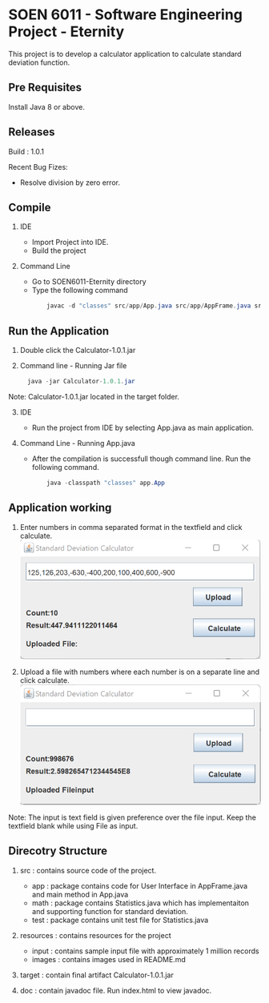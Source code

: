 # SOEN 6011 - Software Engineering Project - Eternity

This project is to develop a calculator application to calculate standard deviation function. 

## Pre Requisites

Install Java 8 or above.

## Releases
Build : 1.0.1

Recent Bug Fizes:
  - Resolve division by zero error.

## Compile 

1. IDE
   - Import Project into IDE.
   - Build the project
 
2. Command Line
   - Go to SOEN6011-Eternity directory
   - Type the following command
     ```java
	     javac -d "classes" src/app/App.java src/app/AppFrame.java src/math/Statistics.java
     ```

## Run the Application

1. Double click the Calculator-1.0.1.jar

2. Command line - Running Jar file

   ```java
     java -jar Calculator-1.0.1.jar
   ```
Note: Calculator-1.0.1.jar located in the target folder.

3. IDE
   - Run the project from IDE by selecting App.java as main application.

4. Command Line - Running App.java
   - After the compilation is successfull though command line. Run the following command.
     ```java
	     java -classpath "classes" app.App
	 ```

## Application working

1. Enter numbers in comma separated format in the textfield and click calculate.
   ![Alt text](resources/images/UI_Input.png)

2. Upload a file with numbers where each number is on a separate line and click calculate.
   ![Alt text](resources/images/File_input.png)

Note: The input is text field is given preference over the file input. Keep the textfield blank while using File as input.

## Direcotry Structure

1. src : contains source code of the project.
     - app : package contains code for User Interface in AppFrame.java and main method in App.java
	 - math : package contains Statistics.java which has implementaiton and supporting function for standard deviation.
	 - test : package contains unit test file for Statistics.java

2. resources : contains resources for the project
    - input  : contains sample input file with approximately 1 million records
	- images : contains images used in README.md

3. target : contain final artifact Calculator-1.0.1.jar

4. doc : contain javadoc file. Run index.html to view javadoc.

	  